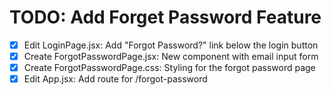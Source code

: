 # TODO: Add Forget Password Feature

- [x] Edit LoginPage.jsx: Add "Forgot Password?" link below the login button
- [x] Create ForgotPasswordPage.jsx: New component with email input form
- [x] Create ForgotPasswordPage.css: Styling for the forgot password page
- [x] Edit App.jsx: Add route for /forgot-password
